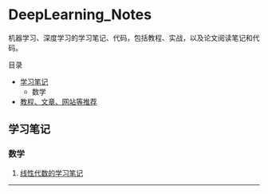 # DeepLearning_Notes

机器学习、深度学习的学习笔记、代码，包括教程、实战，以及论文阅读笔记和代码。

目录

- [学习笔记](https://github.com/ccc013/DeepLearning_Notes#%E5%AD%A6%E4%B9%A0%E7%AC%94%E8%AE%B0)
  - 数学
- [教程、文章、网站等推荐](https://github.com/ccc013/DeepLearning_Notes/blob/master/%E8%B5%84%E6%BA%90%26%E6%95%99%E7%A8%8B%26%E9%A1%B9%E7%9B%AE.md)

## 学习笔记

### 数学

1. [线性代数的学习笔记](https://mp.weixin.qq.com/s/2JsQ09Ol3spPp8anb5GNZA)





------

